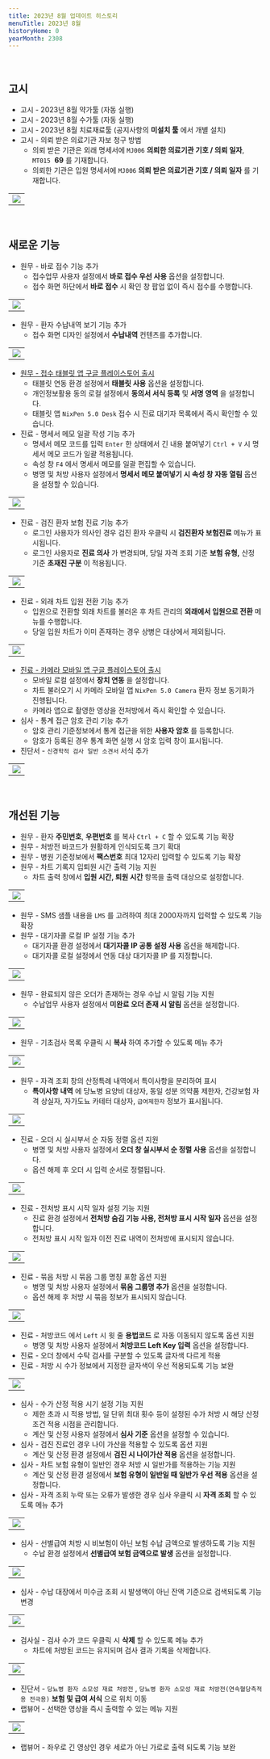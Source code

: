 ```yaml
---
title: 2023년 8월 업데이트 히스토리
menuTitle: 2023년 8월
historyHome: 0
yearMonth: 2308
---
```


<br>

## 고시

- 고시 - 2023년 8월 약가툴 (자동 실행)
- 고시 - 2023년 8월 수가툴 (자동 실행)
- 고시 - 2023년 8월 치료재료툴 (공지사항의 **미설치 툴** 에서 개별 설치)
- 고시 - 의뢰 받은 의료기관 자보 청구 방법
    - 의뢰 받은 기관은 외래 명세서에 `MJ006` **의뢰한 의료기관 기호 / 의뢰 일자**, `MT015`  **69** 를 기재합니다.
    - 의뢰한 기관은 입원 명세서에 `MJ006` **의뢰 받은 의료기관 기호 / 의뢰 일자** 를 기재합니다.
<table class="imgBox">
    <td class="imgBox">
        <a href="/images{{page.url}}/1.png" target="_blank">
            <img class="minCenter" src="/images{{page.url}}/1.png">
        </a>
    </td>
</table>

<br>

## 새로운 기능

- 원무 - 바로 접수 기능 추가
    - 접수업무 사용자 설정에서 **바로 접수 우선 사용** 옵션을 설정합니다.
    - 접수 화면 하단에서 **바로 접수** 시 확인 창 팝업 없이 즉시 접수를 수행합니다.
<table class="imgBox">
    <td class="imgBox">
        <a href="/images{{page.url}}/2.png" target="_blank">
            <img class="minCenter" src="/images{{page.url}}/2.png">
        </a>
    </td>
</table>

- 원무 - 환자 수납내역 보기 기능 추가
    - 접수 화면 디자인 설정에서 **수납내역** 컨텐츠를 추가합니다.
<table class="imgBox">
    <td class="imgBox">
        <a href="/images{{page.url}}/3.png" target="_blank">
            <img class="minCenter" src="/images{{page.url}}/3.png">
        </a>
    </td>
</table>

- [원무 - 접수 태블릿 앱 구글 플레이스토어 출시](https://play.google.com/store/apps/details?id=com.pointimplant.nixpen5deskx)
    - 태블릿 연동 환경 설정에서 **태블릿 사용** 옵션을 설정합니다.
    - 개인정보활용 동의 로컬 설정에서 **동의서 서식 등록** 및 **서명 영역** 을 설정합니다.
    - 태블릿 앱 `NixPen 5.0 Desk` 접수 시 진료 대기자 목록에서 즉시 확인할 수 있습니다.
- 진료 - 명세서 메모 일괄 작성 기능 추가
    - 명세서 메모 코드를 입력 `Enter` 한 상태에서 긴 내용 붙여넣기 `Ctrl + V` 시 명세서 메모 코드가 일괄 적용됩니다.
    - 속성 창 `F4` 에서 명세서 메모를 일괄 편집할 수 있습니다.
    - 병명 및 처방 사용자 설정에서 **명세서 메모 붙여넣기 시 속성 창 자동 열림** 옵션을 설정할 수 있습니다.
<table class="imgBox">
    <td class="imgBox">
        <a href="/images{{page.url}}/4.png" target="_blank">
            <img class="minCenter" src="/images{{page.url}}/4.png">
        </a>
    </td>
</table>

- 진료 - 검진 환자 보험 진료 기능 추가
    - 로그인 사용자가 의사인 경우 검진 환자 우클릭 시 **검진환자 보험진료** 메뉴가 표시됩니다.
    - 로그인 사용자로 **진료 의사** 가 변경되며, 당일 자격 조회 기준 **보험 유형,** 산정 기준 **초재진 구분** 이 적용됩니다.
<table class="imgBox">
    <td class="imgBox">
        <a href="/images{{page.url}}/5.png" target="_blank">
            <img class="minCenter" src="/images{{page.url}}/5.png">
        </a>
    </td>
</table>

- 진료 - 외래 차트 입원 전환 기능 추가
    - 입원으로 전환할 외래 차트를 불러온 후 차트 관리의 **외래에서 입원으로 전환** 메뉴를 수행합니다.
    - 당일 입원 차트가 이미 존재하는 경우 상병은 대상에서 제외됩니다.
<table class="imgBox">
    <td class="imgBox">
        <a href="/images{{page.url}}/6.png" target="_blank">
            <img class="minCenterSmall" src="/images{{page.url}}/6.png">
        </a>
    </td>
</table>

- [진료 - 카메라 모바일 앱 구글 플레이스토어 출시](https://play.google.com/store/apps/details?id=com.pointImplant.nixpen5camerax)
    - 모바일 로컬 설정에서 **장치 연동** 을 설정합니다.
    - 차트 불러오기 시 카메라 모바일 앱 `NixPen 5.0 Camera` 환자 정보 동기화가 진행됩니다.
    - 카메라 앱으로 촬영한 영상을 전처방에서 즉시 확인할 수 있습니다.
- 심사 - 통계 접근 암호 관리 기능 추가
    - 암호 관리 기준정보에서 통계 접근을 위한 **사용자 암호** 를 등록합니다.
    - 암호가 등록된 경우 통계 화면 실행 시 암호 입력 창이 표시됩니다.
- 진단서 - `신경학적 검사 일반 소견서` 서식 추가
<table class="imgBox">
    <td class="imgBox">
        <a href="/images{{page.url}}/7.png" target="_blank">
            <img class="minCenter" src="/images{{page.url}}/7.png">
        </a>
    </td>
</table>

<br>

## 개선된 기능

- 원무 - 환자 **주민번호**, **우편번호** 를 복사 `Ctrl + C` 할 수 있도록 기능 확장
- 원무 - 처방전 바코드가 원활하게 인식되도록 크기 확대
- 원무 - 병원 기준정보에서 **팩스번호** 최대 12자리 입력할 수 있도록 기능 확장
- 원무 - 차트 기록지 입퇴원 시간 출력 기능 지원
    - 차트 출력 창에서 **입원 시간, 퇴원 시간** 항목을 출력 대상으로 설정합니다.
<table class="imgBox">
    <td class="imgBox">
        <a href="/images{{page.url}}/9.png" target="_blank">
            <img class="minCenter" src="/images{{page.url}}/9.png">
        </a>
    </td>
</table>

- 원무 - SMS 샘플 내용을 `LMS` 를 고려하여 최대 2000자까지 입력할 수 있도록 기능 확장
- 원무 - 대기자콜 로컬 IP 설정 기능 추가
    - 대기자콜 환경 설정에서 **대기자콜 IP 공통 설정 사용** 옵션을 해제합니다.
    - 대기자콜 로컬 설정에서 연동 대상 대기자콜 IP 를 지정합니다.
<table class="imgBox">
    <td class="imgBox">
        <a href="/images{{page.url}}/10.png" target="_blank">
            <img class="minCenter" src="/images{{page.url}}/10.png">
        </a>
    </td>
</table>

- 원무 - 완료되지 않은 오더가 존재하는 경우 수납 시 알림 기능 지원
    - 수납업무 사용자 설정에서 **미완료 오더 존재 시 알림** 옵션을 설정합니다.
<table class="imgBox">
    <td class="imgBox">
        <a href="/images{{page.url}}/11.png" target="_blank">
            <img class="minCenterSmall" src="/images{{page.url}}/11.png">
        </a>
    </td>
</table>

- 원무 - 기초검사 목록 우클릭 시 **복사** 하여 추가할 수 있도록 메뉴 추가
<table class="imgBox">
    <td class="imgBox">
        <a href="/images{{page.url}}/12.png" target="_blank">
            <img class="minCenter" src="/images{{page.url}}/12.png">
        </a>
    </td>
</table>

- 원무 - 자격 조회 창의 산정특례 내역에서 특이사항을 분리하여 표시
    - **특이사항 내역** 에 당뇨병 요양비 대상자, 동일 성분 의약품 제한자, 건강보험 자격 상실자, 자가도뇨 카테터 대상자, `급여제한자` 정보가 표시됩니다.
<table class="imgBox">
    <td class="imgBox">
        <a href="/images{{page.url}}/13.png" target="_blank">
            <img class="minCenter" src="/images{{page.url}}/13.png">
        </a>
    </td>
</table>

- 진료 - 오더 시 실시부서 순 자동 정렬 옵션 지원
    - 병명 및 처방 사용자 설정에서 **오더 창 실시부서 순 정렬 사용** 옵션을 설정합니다.
    - 옵션 해제 후 오더 시 입력 순서로 정렬됩니다.
<table class="imgBox">
    <td class="imgBox">
        <a href="/images{{page.url}}/14.png" target="_blank">
            <img class="minCenter" src="/images{{page.url}}/14.png">
        </a>
    </td>
</table>

- 진료 - 전처방 표시 시작 일자 설정 기능 지원
    - 진료 환경 설정에서 **전처방 숨김 기능 사용, 전처방 표시 시작 일자** 옵션을 설정합니다.
    - 전처방 표시 시작 일자 이전 진료 내역이 전처방에 표시되지 않습니다.
<table class="imgBox">
    <td class="imgBox">
        <a href="/images{{page.url}}/15.png" target="_blank">
            <img class="minCenter" src="/images{{page.url}}/15.png">
        </a>
    </td>
</table>

- 진료 - 묶음 처방 시 묶음 그룹 명칭 포함 옵션 지원
    - 병명 및 처방 사용자 설정에서 **묶음 그룹명 추가** 옵션을 설정합니다.
    - 옵션 해제 후 처방 시 묶음 정보가 표시되지 않습니다.
<table class="imgBox">
    <td class="imgBox">
        <a href="/images{{page.url}}/16.png" target="_blank">
            <img class="minCenter" src="/images{{page.url}}/16.png">
        </a>
    </td>
</table>

- 진료 - 처방코드 에서 `Left` 시 윗 줄 **용법코드** 로 자동 이동되지 않도록 옵션 지원
    - 병명 및 처방 사용자 설정에서 **처방코드 Left Key 입력** 옵션을 설정합니다.
- 진료 - 오더 창에서 수탁 검사를 구분할 수 있도록 글자색 다르게 적용
- 진료 - 처방 시 수가 정보에서 지정한 글자색이 우선 적용되도록 기능 보완
<table class="imgBox">
    <td class="imgBox">
        <a href="/images{{page.url}}/17.png" target="_blank">
            <img class="minCenter" src="/images{{page.url}}/17.png">
        </a>
    </td>
</table>
  
- 심사 - 수가 산정 적용 시기 설정 기능 지원
    - 제한 초과 시 적용 방법, 일 단위 최대 횟수 등이 설정된 수가 처방 시 해당 산정 조건 적용 시점을 관리합니다.
    - 계산 및 산정 사용자 설정에서 **심사 기준** 옵션을 설정할 수 있습니다.
- 심사 - 검진 진료인 경우 나이 가산을 적용할 수 있도록 옵션 지원
    - 계산 및 산정 환경 설정에서 **검진 시 나이가산 적용** 옵션을 설정합니다.
- 심사 - 차트 보험 유형이 일반인 경우 처방 시 일반가를 적용하는 기능 지원
    - 계산 및 산정 환경 설정에서 **보험 유형이 일반일 때 일반가 우선 적용** 옵션을 설정합니다.
- 심사 - 자격 조회 누락 또는 오류가 발생한 경우 심사 우클릭 시 **자격 조회** 할 수 있도록 메뉴 추가
<table class="imgBox">
    <td class="imgBox">
        <a href="/images{{page.url}}/18.png" target="_blank">
            <img class="minCenter" src="/images{{page.url}}/18.png">
        </a>
    </td>
</table>

- 심사 - 선별급여 처방 시 비보험이 아닌 보험 수납 금액으로 발생하도록 기능 지원
    - 수납 환경 설정에서 **선별급여 보험 금액으로 발생** 옵션을 설정합니다.
<table class="imgBox">
    <td class="imgBox">
        <a href="/images{{page.url}}/19.png" target="_blank">
            <img class="minCenter" src="/images{{page.url}}/19.png">
        </a>
    </td>
</table>

- 심사 - 수납 대장에서 미수금 조회 시 발생액이 아닌 잔액 기준으로 검색되도록 기능 변경
<table class="imgBox">
    <td class="imgBox">
        <a href="/images{{page.url}}/20.png" target="_blank">
            <img class="minCenter" src="/images{{page.url}}/20.png">
        </a>
    </td>
</table>

- 검사실 - 검사 수가 코드 우클릭 시 **삭제** 할 수 있도록 메뉴 추가
    - 차트에 처방된 코드는 유지되며 검사 결과 기록을 삭제합니다.
<table class="imgBox">
    <td class="imgBox">
        <a href="/images{{page.url}}/21.png" target="_blank">
            <img class="minCenter" src="/images{{page.url}}/21.png">
        </a>
    </td>
</table> 

- 진단서 - `당뇨병 환자 소모성 재료 처방전` , `당뇨병 환자 소모성 재료 처방전(연속혈당측적용 전극용)` **보험 및 급여 서식** 으로 위치 이동
- 랩뷰어 - 선택한 영상을 즉시 출력할 수 있는 메뉴 지원
<table class="imgBox">
    <td class="imgBox">
        <a href="/images{{page.url}}/15.png" target="_blank">
            <img class="minCenter" src="/images{{page.url}}/22.png">
        </a>
    </td>
</table>

- 랩뷰어 - 좌우로 긴 영상인 경우 세로가 아닌 가로로 출력 되도록 기능 보완